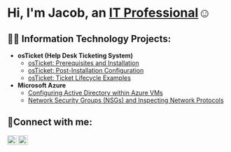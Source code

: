 <h1>Hi, I'm Jacob, an <a href="https://linkedin.com/in/jacob-oquendo-b8359323a">IT Professional</a>☺</h1>

<h2>👨‍💻 Information Technology Projects:</h2>

- <b>osTicket (Help Desk Ticketing System)</b>
  - [osTicket: Prerequisites and Installation](https://github.com/jacob-Oq/osticket-prereqs)
  - [osTicket: Post-Installation Configuration](https://github.com/jacob-Oq/post-install-config)
  - [osTicket: Ticket Lifecycle Examples](https://github.com/jacob-Oq/ticket-lifecycle)
- <b>Microsoft Azure</b>
  - [Configuring Active Directory within Azure VMs](https://github.com/jacob-Oq/configure-ad)
  - [Network Security Groups (NSGs) and Inspecting Network Protocols](https://github.com/#/azure-network-protocols)

<h2>🤳Connect with me:</h2>

[<img align="left" alt="Jacob | Twitter" width="22px" src="https://cdn.jsdelivr.net/npm/simple-icons@v3/icons/twitter.svg" />][twitter]
[<img align="left" alt="Jacob | LinkedIn" width="22px" src="https://cdn.jsdelivr.net/npm/simple-icons@v3/icons/linkedin.svg" />][linkedin]


[twitter]: https://twitter.com/8hozumi8
[linkedin]: https://linkedin.com/in/jacob-oquendo-b8359323a
